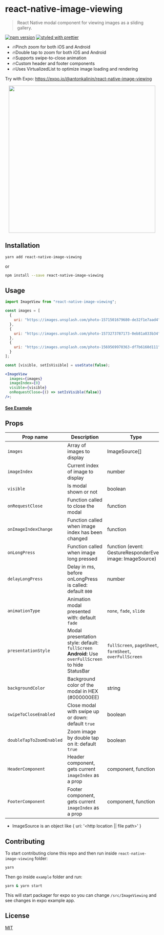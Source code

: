 # react-native-image-viewing

> React Native modal component for viewing images as a sliding gallery.

[![npm version](https://badge.fury.io/js/react-native-image-viewing.svg)](https://badge.fury.io/js/react-native-image-viewing)
[![styled with prettier](https://img.shields.io/badge/styled_with-prettier-ff69b4.svg)](https://github.com/prettier/prettier)

- 🔥Pinch zoom for both iOS and Android
- 🔥Double tap to zoom for both iOS and Android
- 🔥Supports swipe-to-close animation
- 🔥Custom header and footer components
- 🔥Uses VirtualizedList to optimize image loading and rendering

Try with Expo: https://expo.io/@antonkalinin/react-native-image-viewing

<p align="center">
  <img src="https://github.com/jobtoday/react-native-image-viewing/blob/master/demo.gif?raw=true" height="480" />
</p>

## Installation

```bash
yarn add react-native-image-viewing
```

or

```bash
npm install --save react-native-image-viewing
```

## Usage

```jsx
import ImageView from "react-native-image-viewing";

const images = [
  {
    uri: "https://images.unsplash.com/photo-1571501679680-de32f1e7aad4"
  },
  {
    uri: "https://images.unsplash.com/photo-1573273787173-0eb81a833b34"
  },
  {
    uri: "https://images.unsplash.com/photo-1569569970363-df7b6160d111"
  }
];

const [visible, setIsVisible] = useState(false);

<ImageView
  images={images}
  imageIndex={0}
  visible={visible}
  onRequestClose={() => setIsVisible(false)}
/>;
```

#### [See Example](https://github.com/jobtoday/react-native-image-viewing/blob/master/example/App.tsx#L62-L80)

## Props

| Prop name                | Description                                                                                         | Type                                                     | Required |
| ------------------------ | --------------------------------------------------------------------------------------------------- | -------------------------------------------------------- | -------- |
| `images`                 | Array of images to display                                                                          | ImageSource[]                                            | true     |
| `imageIndex`             | Current index of image to display                                                                   | number                                                   | true     |
| `visible`                | Is modal shown or not                                                                               | boolean                                                  | true     |
| `onRequestClose`         | Function called to close the modal                                                                  | function                                                 | true     |
| `onImageIndexChange`     | Function called when image index has been changed                                                   | function                                                 | false    |
| `onLongPress`            | Function called when image long pressed                                                             | function (event: GestureResponderEvent, image: ImageSource) | false    |
| `delayLongPress`         | Delay in ms, before onLongPress is called: default `800`                                            | number                                                   | false    |
| `animationType`          | Animation modal presented with: default `fade`                                                      | `none`, `fade`, `slide`                                  | false    |
| `presentationStyle`      | Modal presentation style: default: `fullScreen` **Android:** Use `overFullScreen` to hide StatusBar | `fullScreen`, `pageSheet`, `formSheet`, `overFullScreen` | false    |
| `backgroundColor`        | Background color of the modal in HEX (#000000EE)                                                    | string                                                   | false    |
| `swipeToCloseEnabled`    | Close modal with swipe up or down: default `true`                                                   | boolean                                                  | false    |
| `doubleTapToZoomEnabled` | Zoom image by double tap on it: default `true`                                                      | boolean                                                  | false    |
| `HeaderComponent`        | Header component, gets current `imageIndex` as a prop                                               | component, function                                      | false    |
| `FooterComponent`        | Footer component, gets current `imageIndex` as a prop                                               | component, function                                      | false    |

- ImageSource is an object like { uri: '<http location || file path>' }

## Contributing

To start contributing clone this repo and then run inside `react-native-image-viewing` folder:

```bash
yarn
```

Then go inside `example` folder and run:

```bash
yarn & yarn start
```

This will start packager for expo so you can change `/src/ImageViewing` and see changes in expo example app.

## License

[MIT](LICENSE)
